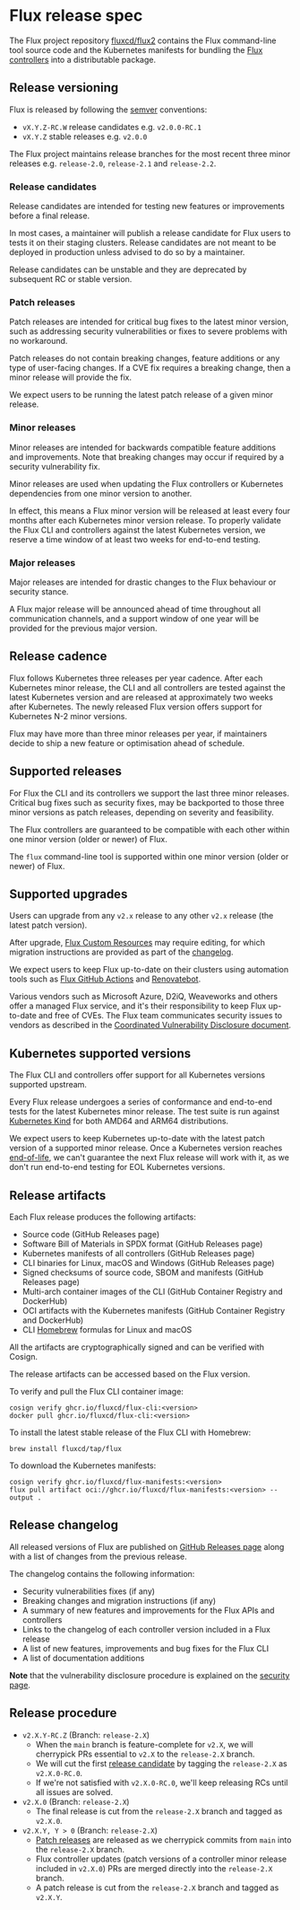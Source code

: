 # Flux release spec

The Flux project repository [fluxcd/flux2](https://github.com/fluxcd/flux2) contains
the Flux command-line tool source code and the Kubernetes manifests for
bundling the [Flux controllers](controllers.md) into a distributable package.

## Release versioning

Flux is released by following the [semver](https://semver.org/) conventions:

- `vX.Y.Z-RC.W` release candidates e.g. `v2.0.0-RC.1`
- `vX.Y.Z` stable releases e.g. `v2.0.0`

The Flux project maintains release branches for the most recent three minor releases
e.g. `release-2.0`, `release-2.1` and `release-2.2`.

### Release candidates

Release candidates are intended for testing new features or improvements before a final release.

In most cases, a maintainer will publish a release candidate for Flux users to tests it on their
staging clusters. Release candidates are not meant to be deployed in production unless advised
to do so by a maintainer.

Release candidates can be unstable and they are deprecated by subsequent RC or stable version.

### Patch releases

Patch releases are intended for critical bug fixes to the latest minor version,
such as addressing security vulnerabilities or fixes to severe problems with no workaround.

Patch releases do not contain breaking changes, feature additions or any type of user-facing changes.
If a CVE fix requires a breaking change, then a minor release will provide the fix.

We expect users to be running the latest patch release of a given minor release.

### Minor releases

Minor releases are intended for backwards compatible feature additions and improvements.
Note that breaking changes may occur if required by a security vulnerability fix.

Minor releases are used when updating the Flux controllers or Kubernetes dependencies
from one minor version to another.

In effect, this means a Flux minor version will be released at least every four months after each
Kubernetes minor version release. To properly validate the Flux CLI and controllers against
the latest Kubernetes version, we reserve a time window of at least two weeks for end-to-end testing. 

### Major releases

Major releases are intended for drastic changes to the Flux behaviour or security stance.

A Flux major release will be announced ahead of time throughout all communication channels,
and a support window of one year will be provided for the previous major version.

## Release cadence

Flux follows Kubernetes three releases per year cadence. After each Kubernetes minor release,
the CLI and all controllers are tested against the latest Kubernetes version and are released
at approximately two weeks after Kubernetes.
The newly released Flux version offers support for Kubernetes N-2 minor versions.

Flux may have more than three minor releases per year, if maintainers decide to ship a 
new feature or optimisation ahead of schedule.

## Supported releases

For Flux the CLI and its controllers we support the last three minor releases.
Critical bug fixes such as security fixes, may be backported to those three minor
versions as patch releases, depending on severity and feasibility.

The Flux controllers are guaranteed to be compatible with each other
within one minor version (older or newer) of Flux.

The `flux` command-line tool is supported within one minor version (older or newer) of Flux.

## Supported upgrades

Users can upgrade from any `v2.x` release to any other `v2.x` release (the latest patch version).

After upgrade, [Flux Custom Resources](controllers.md#api-versioning) may require editing,
for which migration instructions are provided as part of the
[changelog](#release-changelog).

We expect users to keep Flux up-to-date on their clusters using automation tools
such as [Flux GitHub Actions](../../action) and
[Renovatebot](https://docs.renovatebot.com/modules/manager/flux/).

Various vendors such as Microsoft Azure, D2iQ, Weaveworks and others offer a managed Flux service,
and it's their responsibility to keep Flux up-to-date and free of CVEs.
The Flux team communicates security issues to vendors as described in the
[Coordinated Vulnerability Disclosure document](https://github.com/fluxcd/.github/blob/14b735cdb23ec80d528ff4f71e562405a2f00639/CVD_LIST.md).

## Kubernetes supported versions

The Flux CLI and controllers offer support for all Kubernetes versions supported upstream.

Every Flux release undergoes a series of conformance and end-to-end tests for 
the latest Kubernetes minor release. The test suite is run against
[Kubernetes Kind](https://kind.sigs.k8s.io/) for both AMD64 and ARM64 distributions.

We expect users to keep Kubernetes up-to-date with the latest patch version of a
supported minor release. Once a Kubernetes version reaches [end-of-life](https://endoflife.date/kubernetes),
we can't guarantee the next Flux release will work with it,
as we don't run end-to-end testing for EOL Kubernetes versions.

## Release artifacts

Each Flux release produces the following artifacts:

- Source code (GitHub Releases page)
- Software Bill of Materials in SPDX format (GitHub Releases page)
- Kubernetes manifests of all controllers (GitHub Releases page)
- CLI binaries for Linux, macOS and Windows (GitHub Releases page)
- Signed checksums of source code, SBOM and manifests (GitHub Releases page)
- Multi-arch container images of the CLI (GitHub Container Registry and DockerHub)
- OCI artifacts with the Kubernetes manifests (GitHub Container Registry and DockerHub)
- CLI [Homebrew](https://brew.sh/) formulas for Linux and macOS

All the artifacts are cryptographically signed and can be verified with Cosign.

The release artifacts can be accessed based on the Flux version.

To verify and pull the Flux CLI container image:

```shell
cosign verify ghcr.io/fluxcd/flux-cli:<version>
docker pull ghcr.io/fluxcd/flux-cli:<version>
```

To install the latest stable release of the Flux CLI with Homebrew:

```shell
brew install fluxcd/tap/flux
```

To download the Kubernetes manifests:

```shell
cosign verify ghcr.io/fluxcd/flux-manifests:<version>
flux pull artifact oci://ghcr.io/fluxcd/flux-manifests:<version> --output .
```

## Release changelog

All released versions of Flux are published on [GitHub Releases page](https://github.com/fluxcd/flux2/releases)
along with a list of changes from the previous release.

The changelog contains the following information:

- Security vulnerabilities fixes (if any)
- Breaking changes and migration instructions (if any)
- A summary of new features and improvements for the Flux APIs and controllers
- Links to the changelog of each controller version included in a Flux release
- A list of new features, improvements and bug fixes for the Flux CLI
- A list of documentation additions

**Note** that the vulnerability disclosure procedure is explained on the [security page](https://fluxcd.io/security/).

## Release procedure

- `v2.X.Y-RC.Z` (Branch: `release-2.X`)
    - When the `main` branch is feature-complete for `v2.X`, we will cherrypick PRs essential to `v2.X` to the `release-2.X` branch.
    - We will cut the first [release candidate](#release-candidates) by tagging the `release-2.X` as `v2.X.0-RC.0`.
    - If we're not satisfied with `v2.X.0-RC.0`, we'll keep releasing RCs until all issues are solved. 
- `v2.X.0` (Branch: `release-2.X`)
    - The final release is cut from the `release-2.X` branch and tagged as `v2.X.0`.
- `v2.X.Y, Y > 0` (Branch: `release-2.X`)
    - [Patch releases](#patch-releases) are released as we cherrypick commits from `main` into the `release-2.X` branch.
    - Flux controller updates (patch versions of a controller minor release included in `v2.X.0`) PRs are merged directly into the `release-2.X` branch.
    - A patch release is cut from the `release-2.X` branch and tagged as `v2.X.Y`.
